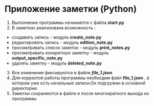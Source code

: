 Приложение заметки (Python)
=

1. Выполнение программы начинается с файла **start.py**
2. В заметках реализована возможность :
*   создавать запись - модуль **create_note.py**
*   редактировать запись - модуль **edition_note.py**
*   просматривать список заметок - модуль **print_notes.py**
*   просматривать конкретную заметку - модуль **output_specific_note.py**
*   удалять заметку - модуль **deleted_note.py**

3. Все изменения фиксируются в файле ***file_1.json***
4. Для корректой работы программы необходим файл **file_1.json** , в котором уже есть начальные записи.Он подгружен в основной директории.
5. Заметки сохраняются в файле и после многократного выхода из программы 





